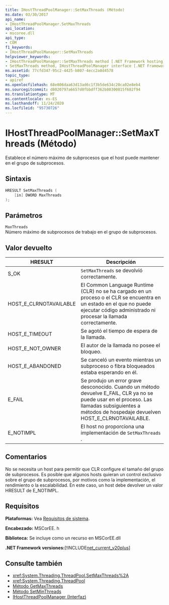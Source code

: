 ```yaml
---
title: IHostThreadPoolManager::SetMaxThreads (Método)
ms.date: 03/30/2017
api_name:
- IHostThreadPoolManager.SetMaxThreads
api_location:
- mscoree.dll
api_type:
- COM
f1_keywords:
- IHostThreadPoolManager::SetMaxThreads
helpviewer_keywords:
- IHostThreadPoolManager::SetMaxThreads method [.NET Framework hosting]
- SetMaxThreads method, IHostThreadPoolManager interface [.NET Framework hosting]
ms.assetid: 77cfd347-95c2-4425-b807-4ecc2a8d4578
topic_type:
- apiref
ms.openlocfilehash: 68e806daa63d13ad6c1f3b5de634c20ca02e8eb4
ms.sourcegitcommit: d8020797a6657d0fbbdff362b80300815f682f94
ms.translationtype: MT
ms.contentlocale: es-ES
ms.lasthandoff: 11/24/2020
ms.locfileid: "95730726"
---
```

# <a name="ihostthreadpoolmanagersetmaxthreads-method"></a>IHostThreadPoolManager::SetMaxThreads (Método)

Establece el número máximo de subprocesos que el host puede mantener en el grupo de subprocesos.  
  
## <a name="syntax"></a>Sintaxis  
  
```cpp  
HRESULT SetMaxThreads (  
    [in] DWORD MaxThreads  
);  
```  
  
## <a name="parameters"></a>Parámetros  

 `MaxThreads`  
 Número máximo de subprocesos de trabajo en el grupo de subprocesos.  
  
## <a name="return-value"></a>Valor devuelto  
  
|HRESULT|Descripción|  
|-------------|-----------------|  
|S_OK|`SetMaxThreads` se devolvió correctamente.|  
|HOST_E_CLRNOTAVAILABLE|El Common Language Runtime (CLR) no se ha cargado en un proceso o el CLR se encuentra en un estado en el que no puede ejecutar código administrado ni procesar la llamada correctamente.|  
|HOST_E_TIMEOUT|Se agotó el tiempo de espera de la llamada.|  
|HOST_E_NOT_OWNER|El autor de la llamada no posee el bloqueo.|  
|HOST_E_ABANDONED|Se canceló un evento mientras un subproceso o fibra bloqueados estaba esperando en él.|  
|E_FAIL|Se produjo un error grave desconocido. Cuando un método devuelve E_FAIL, CLR ya no se puede usar en el proceso. Las llamadas subsiguientes a métodos de hospedaje devuelven HOST_E_CLRNOTAVAILABLE.|  
|E_NOTIMPL|El host no proporciona una implementación de `SetMaxThreads` .|  
  
## <a name="remarks"></a>Comentarios  

 No se necesita un host para permitir que CLR configure el tamaño del grupo de subprocesos. Es posible que algunos hosts quieran un control exclusivo sobre el grupo de subprocesos, por motivos como la implementación, el rendimiento o la escalabilidad. En este caso, un host debe devolver un valor HRESULT de E_NOTIMPL.  
  
## <a name="requirements"></a>Requisitos  

 **Plataformas:** Vea [Requisitos de sistema](../../get-started/system-requirements.md).  
  
 **Encabezado:** MSCorEE. h  
  
 **Biblioteca:** Se incluye como un recurso en MSCorEE.dll  
  
 **.NET Framework versiones:**[!INCLUDE[net_current_v20plus](../../../../includes/net-current-v20plus-md.md)]  
  
## <a name="see-also"></a>Consulte también

- <xref:System.Threading.ThreadPool.SetMaxThreads%2A>
- <xref:System.Threading.ThreadPool>
- [Método GetMaxThreads](ihostthreadpoolmanager-getmaxthreads-method.md)
- [Método SetMinThreads](ihostthreadpoolmanager-setminthreads-method.md)
- [IHostThreadPoolManager (Interfaz)](ihostthreadpoolmanager-interface.md)
